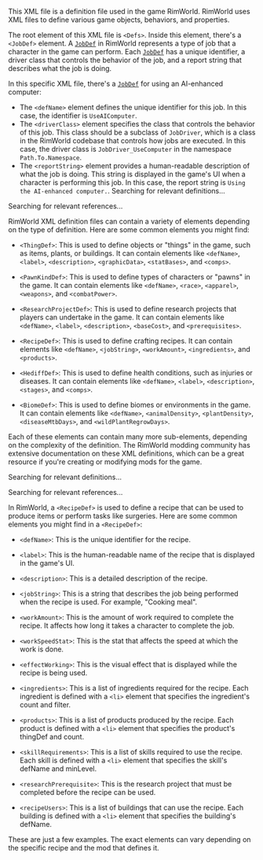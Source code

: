 This XML file is a definition file used in the game RimWorld. RimWorld uses XML files to define various game objects, behaviors, and properties. 

The root element of this XML file is `<Defs>`. Inside this element, there's a `<JobDef>` element. A [`JobDef`](command:_github.copilot.openSymbolFromReferences?%5B%7B%22%24mid%22%3A1%2C%22path%22%3A%22%2Fc%3A%2FProgram%20Files%20(x86)%2FSteam%2Fsteamapps%2Fcommon%2FRimWorld%2FMods%2FAI-CORE-RIMWORLD-MOD%2FDef%2FBehaviors.xml%22%2C%22scheme%22%3A%22file%22%7D%2C%7B%22line%22%3A6%2C%22character%22%3A6%7D%5D "Def/Behaviors.xml") in RimWorld represents a type of job that a character in the game can perform. Each [`JobDef`](command:_github.copilot.openSymbolFromReferences?%5B%7B%22%24mid%22%3A1%2C%22path%22%3A%22%2Fc%3A%2FProgram%20Files%20(x86)%2FSteam%2Fsteamapps%2Fcommon%2FRimWorld%2FMods%2FAI-CORE-RIMWORLD-MOD%2FDef%2FBehaviors.xml%22%2C%22scheme%22%3A%22file%22%7D%2C%7B%22line%22%3A6%2C%22character%22%3A6%7D%5D "Def/Behaviors.xml") has a unique identifier, a driver class that controls the behavior of the job, and a report string that describes what the job is doing.

In this specific XML file, there's a [`JobDef`](command:_github.copilot.openSymbolFromReferences?%5B%7B%22%24mid%22%3A1%2C%22path%22%3A%22%2Fc%3A%2FProgram%20Files%20(x86)%2FSteam%2Fsteamapps%2Fcommon%2FRimWorld%2FMods%2FAI-CORE-RIMWORLD-MOD%2FDef%2FBehaviors.xml%22%2C%22scheme%22%3A%22file%22%7D%2C%7B%22line%22%3A6%2C%22character%22%3A6%7D%5D "Def/Behaviors.xml") for using an AI-enhanced computer:

- The `<defName>` element defines the unique identifier for this job. In this case, the identifier is `UseAIComputer`.
- The `<driverClass>` element specifies the class that controls the behavior of this job. This class should be a subclass of `JobDriver`, which is a class in the RimWorld codebase that controls how jobs are executed. In this case, the driver class is `JobDriver_UseComputer` in the namespace `Path.To.Namespace`.
- The `<reportString>` element provides a human-readable description of what the job is doing. This string is displayed in the game's UI when a character is performing this job. In this case, the report string is `Using the AI-enhanced computer.`.
Searching for relevant definitions...

Searching for relevant references...

RimWorld XML definition files can contain a variety of elements depending on the type of definition. Here are some common elements you might find:

- `<ThingDef>`: This is used to define objects or "things" in the game, such as items, plants, or buildings. It can contain elements like `<defName>`, `<label>`, `<description>`, `<graphicData>`, `<statBases>`, and `<comps>`.

- `<PawnKindDef>`: This is used to define types of characters or "pawns" in the game. It can contain elements like `<defName>`, `<race>`, `<apparel>`, `<weapons>`, and `<combatPower>`.

- `<ResearchProjectDef>`: This is used to define research projects that players can undertake in the game. It can contain elements like `<defName>`, `<label>`, `<description>`, `<baseCost>`, and `<prerequisites>`.

- `<RecipeDef>`: This is used to define crafting recipes. It can contain elements like `<defName>`, `<jobString>`, `<workAmount>`, `<ingredients>`, and `<products>`.

- `<HediffDef>`: This is used to define health conditions, such as injuries or diseases. It can contain elements like `<defName>`, `<label>`, `<description>`, `<stages>`, and `<comps>`.

- `<BiomeDef>`: This is used to define biomes or environments in the game. It can contain elements like `<defName>`, `<animalDensity>`, `<plantDensity>`, `<diseaseMtbDays>`, and `<wildPlantRegrowDays>`.

Each of these elements can contain many more sub-elements, depending on the complexity of the definition. The RimWorld modding community has extensive documentation on these XML definitions, which can be a great resource if you're creating or modifying mods for the game.

Searching for relevant definitions...

Searching for relevant references...

In RimWorld, a `<RecipeDef>` is used to define a recipe that can be used to produce items or perform tasks like surgeries. Here are some common elements you might find in a `<RecipeDef>`:

- `<defName>`: This is the unique identifier for the recipe.

- `<label>`: This is the human-readable name of the recipe that is displayed in the game's UI.

- `<description>`: This is a detailed description of the recipe.

- `<jobString>`: This is a string that describes the job being performed when the recipe is used. For example, "Cooking meal".

- `<workAmount>`: This is the amount of work required to complete the recipe. It affects how long it takes a character to complete the job.

- `<workSpeedStat>`: This is the stat that affects the speed at which the work is done.

- `<effectWorking>`: This is the visual effect that is displayed while the recipe is being used.

- `<ingredients>`: This is a list of ingredients required for the recipe. Each ingredient is defined with a `<li>` element that specifies the ingredient's count and filter.

- `<products>`: This is a list of products produced by the recipe. Each product is defined with a `<li>` element that specifies the product's thingDef and count.

- `<skillRequirements>`: This is a list of skills required to use the recipe. Each skill is defined with a `<li>` element that specifies the skill's defName and minLevel.

- `<researchPrerequisite>`: This is the research project that must be completed before the recipe can be used.

- `<recipeUsers>`: This is a list of buildings that can use the recipe. Each building is defined with a `<li>` element that specifies the building's defName.

These are just a few examples. The exact elements can vary depending on the specific recipe and the mod that defines it.

